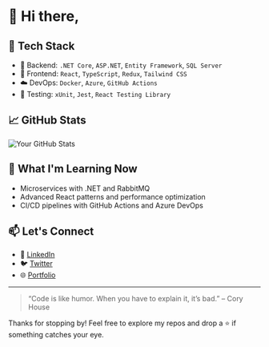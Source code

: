 # 👋 Hi there,

## 🚀 Tech Stack

- 🧠 Backend: `.NET Core`, `ASP.NET`, `Entity Framework`, `SQL Server`
- 🎨 Frontend: `React`, `TypeScript`, `Redux`, `Tailwind CSS`
- ☁️ DevOps: `Docker`, `Azure`, `GitHub Actions`
- 🧪 Testing: `xUnit`, `Jest`, `React Testing Library`

## 📈 GitHub Stats

![Your GitHub Stats](https://github-readme-stats.vercel.app/api?username=yourusername&show_icons=true&theme=radical)

## 🧠 What I'm Learning Now

- Microservices with .NET and RabbitMQ
- Advanced React patterns and performance optimization
- CI/CD pipelines with GitHub Actions and Azure DevOps

## 📫 Let's Connect

- 💼 [LinkedIn](https://linkedin.com/in/yourprofile)
- 🐦 [Twitter](https://twitter.com/yourhandle)
- 🌐 [Portfolio](https://yourportfolio.com)

---

> “Code is like humor. When you have to explain it, it’s bad.” – Cory House

Thanks for stopping by! Feel free to explore my repos and drop a ⭐ if something catches your eye.
